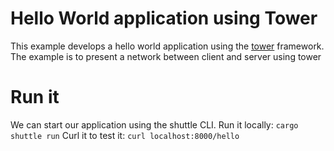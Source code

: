 # Hello World application using Tower
This example develops a hello world application using the [tower](https://docs.rs/tower/latest/tower//) framework.
The example is to present a network between client and server using tower

# Run it
We can start our application using the shuttle CLI.
Run it locally: `cargo shuttle run`
Curl it to test it: `curl localhost:8000/hello`